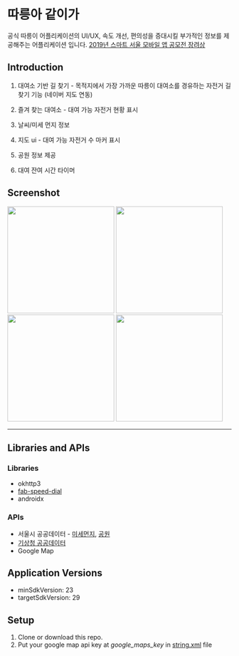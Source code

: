 # 따릉아 같이가
 공식 따릉이 어플리케이션의 UI/UX, 속도 개선, 편의성을 증대시킬 부가적인 정보를 제공해주는 어플리케이션 입니다.
 [2019년 스마트 서울 모바일 앱 공모전 장려상](https://www.seoulappcontest.org/web/info/currentWinnerView.do?idx=104&year=2019&type=win)

## Introduction
1. 대여소 기반 길 찾기 - 목적지에서 가장 가까운 따릉이 대여소를 경유하는 자전거 길 찾기 기능 (네이버 지도 연동)

2. 즐겨 찾는 대여소 - 대여 가능 자전거 현황 표시

3. 날씨/미세 먼지 정보

4. 지도 ui - 대여 가능 자전거 수 마커 표시

5. 공원 정보 제공

6. 대여 잔여 시간 타이머

## Screenshot
<img src="readme/bookmark.jpg" width="240px"></img>
<img src="readme/map1.jpg" width="240px"></img>
<img src="readme/map2.jpg" width="240px"></img>
<img src="readme/timer.jpg" width="240px"></img>

---
## Libraries and APIs
### Libraries
- okhttp3
- [fab-speed-dial](https://github.com/yavski/fab-speed-dial)
- androidx
  
### APIs
- 서울시 공공데이터 - [미세먼지](https://data.seoul.go.kr/dataList/OA-2219/S/1/datasetView.do), [공원](https://data.seoul.go.kr/dataList/OA-394/S/1/datasetView.do)
- [기상청 공공데이터](https://www.weather.go.kr/weather/lifenindustry/sevice_rss.jsp)
- Google Map


## Application Versions
- minSdkVersion: 23
- targetSdkVersion: 29

## Setup
1. Clone or download this repo.
2. Put your google map api key at *google_maps_key* in [string.xml](https://github.com/honghyk/Ddareungi3.0/app\src\main\res\values\strings.xml) file
